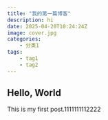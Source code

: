 ```yaml
---
title: "我的第一篇博客"
description: hi
date: 2025-04-20T10:24:24Z
image: cover.jpg
categories:
    - 分类1
tags: 
    - tag1
    - tag2
---
```


## Hello, World

This is my first post.1111111112222
